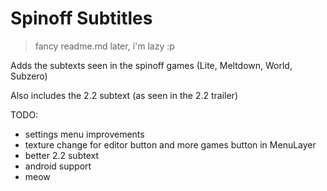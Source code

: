 # Spinoff Subtitles

> fancy readme.md later, i'm lazy :p

Adds the subtexts seen in the spinoff games (Lite, Meltdown, World, Subzero)

Also includes the 2.2 subtext (as seen in the 2.2 trailer)

TODO:
- settings menu improvements
- texture change for editor button and more games button in MenuLayer
- better 2.2 subtext
- android support 
- meow